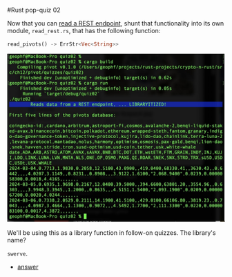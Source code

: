 #Rust pop-quiz 02

Now that you can 
[read a REST endpoint](../quiz01/answer01.rs), shunt that functionality into 
its own module, `read_rest.rs`, that has the following function:


```Rust
read_pivots() -> ErrStr<Vec<String>>
```

![Run-off from calling `read_pivots()`](imgs/roff.jpg)

We'll be using this as a library function in follow-on quizzes. The library's 
name?

`swerve`.

* [answer](answer02.rs)
